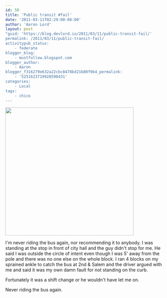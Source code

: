 ```yaml
---
id: 50
title: 'Public transit #fail'
date: '2011-03-11T02:29:00-08:00'
author: 'Aaron Lord'
layout: post
"guid: 'https://blog.devlord.io/2011/03/11/public-transit-fail/'
permalink: /2011/03/11/public-transit-fail/
activitypub_status:
    - federate
blogger_blog:
    - mustfollow.blogspot.com
blogger_author:
    - Aaron
blogger_f316279e632a22cbc8478bd21b80f9b4_permalink:
    - '5251623719928590431'
categories:
    - Local
tags:
    - chico
---
```


<img src="https://lh4.googleusercontent.com/_OZWxOfjIgdA/TXmJWOaG5UI/AAAAAAAAJek/V2RoomKWGuU/s400/image.jpeg" alt="" width="400" height="400" />

I'm never riding the bus again, nor recommending it to anybody. I was standing at the stop in front of city hall and the guy didn't stop for me. He said I was outside the circle of intent even though I was 5' away from the pole and there was no one else on the whole block. I ran 4 blocks on my sprained ankle to catch the bus at 2nd &amp; Salem and the driver argued with me and said it was my own damn fault for not standing on the curb.

Fortunately it was a shift change or he wouldn't have let me on.

Never riding the bus again.
<div class="blogger-post-footer"><img alt="" width="1" height="1" /></div>